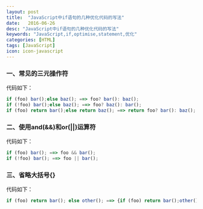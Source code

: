 ```yaml
---
layout: post
title:  "JavaScript中if语句的几种优化代码的写法"
date:   2016-06-26
desc: "JavaScript中if语句的几种优化代码的写法"
keywords: "JavaScript,if,optimise,statement,优化"
categories: [HTML]
tags: [JavaScript]
icon: icon-javascript
---
```


### 一、常见的三元操作符

代码如下：

``` javascript
if (foo) bar();else baz(); ==> foo? bar(): baz();
if (!foo) bar();else baz(); ==> foo? baz(): bar();
if (foo) return bar();else return baz(); ==> return foo? bar(): baz();
```

### 二、使用and(&&)和or(||)运算符

代码如下：

``` javascript
if (foo) bar(); ==> foo && bar();
if (!foo) bar(); ==> foo || bar();
```

### 三、省略大括号{}

代码如下：

``` javascript
if (foo) return bar(); else other(); ==> {if (foo) return bar();other()}
```

